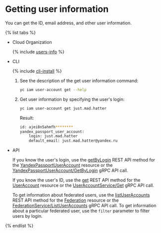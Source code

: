 # Getting user information

You can get the ID, email address, and other user information.

{% list tabs %}

- Cloud Organization

   {% include [users-info](../../../_includes/users-info.md) %}


- CLI

   {% include [cli-install](../../../_includes/cli-install.md) %}

   1. See the description of the get user information command:

      ```bash
      yc iam user-account get --help
      ```

   1. Get user information by specifying the user's login:

      ```bash
      yc iam user-account get just.mad.hatter
      ```

      Result:

      ```bash
      id: ajei8n5ahmfh********
      yandex_passport_user_account:
          login: just.mad.hatter
          default_email: just.mad.hatter@yandex.ru
      ```

- API

   If you know the user's login, use the [getByLogin](../../api-ref/YandexPassportUserAccount/getByLogin.md) REST API method for the [YandexPassportUserAccount](../../api-ref/YandexPassportUserAccount/index.md) resource or the [YandexPassportUserAccount/GetByLogin](../../api-ref/grpc/yandex_passport_user_account_service.md#GetByLogin) gRPC API call.

   If you know the user's ID, use the [get](../../api-ref/UserAccount/get.md) REST API method for the [UserAccount](../../api-ref/UserAccount/index.md) resource or the [UserAccountService/Get](../../api-ref/grpc/service_account_service.md#Get) gRPC API call.

   To get information about federated users, use the [listUserAccounts](../../../organization/api-ref/Federation/listUserAccounts) REST API method for the [Federation](../../../organization/api-ref/Federation/) resource or the [FederationService/ListUserAccounts](../../../organization/api-ref/grpc/federation_service#ListUserAccounts) gRPC API call. To get information about a particular federated user, use the `filter` parameter to filter users by login.


{% endlist %}
